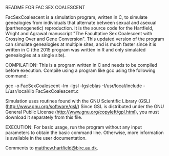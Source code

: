 README FOR FAC SEX COALESCENT

FacSexCoalescent is a simulation program, written in C, to simulate genealogies from individuals that alternate between sexual and asexual (parthenogenetic) reproduction. It is the source code for the Hartfield, Wright and Agrawal manuscript "The Facultative Sex Coalescent with Crossing Over and Gene Conversion". This updated version of the program can simulate genealogies at multiple sites, and is much faster since it is written in C (the 2015 program was written in R and only simulated genealogies at a single site).

COMPILATION:
This is a program written in C and needs to be compiled before execution. Compile using a program like gcc using the following command:

gcc -o FacSexCoalescent -lm -lgsl -lgslcblas -I/usr/local/include -L/usr/local/lib FacSexCoalescent.c

Simulation uses routines found with the GNU Scientific Library (GSL) (http://www.gnu.org/software/gsl/) Since GSL is distributed under the GNU General Public License (http://www.gnu.org/copyleft/gpl.html), you must download it separately from this file.

EXECUTION:
For basic usage, run the program without any input parameters to obtain the basic command line.
Otherwise, more information is available in the user documentation.

Comments to matthew.hartfield@birc.au.dk.

